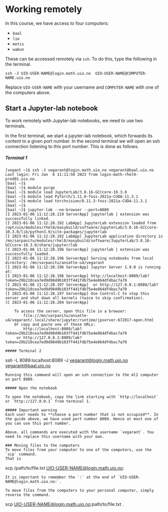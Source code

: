 # Working remotely

In this course, we have access to four computers:

* `baal`
* `lie`
* `metis`
* `wabun`

These can be accessed remotely via `ssh`. To do this, type the following in the terminal.

```
ssh -J UIO-USER-NAME@login.math.uio.no  UIO-USER-NAME@COMPUTER-NAME.uio.no
```
Replace `UIO-USER-NAME` with your username and `COMPUTER-NAME` with one of the computers above.

## Start a Jupyter-lab notebook

To work remotely with Jupyter-lab notebooks, we need to use two terminals. 

In the first terminal, we start a jupyter-lab notebook, which forwards its content to a given port number. In the second terminal we will open an ssh connection listening to this port number. This is done as follows.
##### Terminal 1
```
[vegant ~]$ ssh -J vegarant@login.math.uio.no vegarant@baal.uio.no
Last login: Fri Jan  6 11:11:50 2023 from login-math-rhel9-prod01.uio.no
[baal ~]$ 
[baal ~]$ module purge 
[baal ~]$ module load JupyterLab/3.0.16-GCCcore-10.3.0
[baal ~]$ module load PyTorch/1.11.0-foss-2021a-CUDA-11.3.1 
[baal ~]$ module load torchvision/0.11.3-foss-2021a-CUDA-11.3.1
[baal ~]$ 
[baal ~]$ jupyter-lab --no-browser --port=8089
[I 2023-01-06 11:12:28.119 ServerApp] jupyterlab | extension was successfully linked.
[I 2023-01-06 11:12:28.192 LabApp] JupyterLab extension loaded from /opt/uio/modules/rhel8/easybuild/software/JupyterLab/3.0.16-GCCcore-10.3.0/lib/python3.9/site-packages/jupyterlab
[I 2023-01-06 11:12:28.192 LabApp] JupyterLab application directory is /mn/sarpanitu/modules/rhel8/easybuild/software/JupyterLab/3.0.16-GCCcore-10.3.0/share/jupyter/lab
[I 2023-01-06 11:12:28.196 ServerApp] jupyterlab | extension was successfully loaded.
[I 2023-01-06 11:12:28.196 ServerApp] Serving notebooks from local directory: /mn/sarpanitu/ansatte-u4/vegarant
[I 2023-01-06 11:12:28.196 ServerApp] Jupyter Server 1.9.0 is running at:
[I 2023-01-06 11:12:28.196 ServerApp] http://localhost:8089/lab?token=29b210cea7ed9d9849b103ff441fdb75e4e864df4bac7a70
[I 2023-01-06 11:12:28.197 ServerApp]  or http://127.0.0.1:8089/lab?token=29b210cea7ed9d9849b103ff441fdb75e4e864df4bac7a70
[I 2023-01-06 11:12:28.197 ServerApp] Use Control-C to stop this server and shut down all kernels (twice to skip confirmation).
[C 2023-01-06 11:12:28.204 ServerApp] 
    
    To access the server, open this file in a browser:
        file:///mn/sarpanitu/ansatte-u4/vegarant/.local/share/jupyter/runtime/jpserver-672017-open.html
    Or copy and paste one of these URLs:
        http://localhost:8089/lab?token=29b210cea7ed9d9849b103ff441fdb75e4e864df4bac7a70
     or http://127.0.0.1:8089/lab?token=29b210cea7ed9d9849b103ff441fdb75e4e864df4bac7a70
```

```
##### Terminal 2
```
ssh -L 8089:localhost:8089 -J vegarant@login.math.uio.no vegarant@baal.uio.no
```
Running this command will open an ssh connection to the ml2 computer on port 8089. 

##### Open the notebook

To open the notebook, copy the link starting with `http://localhost` or `http://127.0.0.1` from terminal 1.

##### Important warning
Each user needs to **choose a port number that is not occupied**. In the guide above, we have used port number 8089. Hence at most one of you can use this port number.

Above, all commands are executed with the username `vegarant`. You need to replace this username with your own.

### Moving files to the computers
To move files from your computer to one of the computers, use the `scp` command.
That is 
```
scp /path/to/file.txt UIO-USER-NAME@login.math.uio.no:
```
It is important to remember the `:` at the end of `UIO-USER-NAME@login.math.uio.no:`.

To move files from the computers to your personal computer, simply reverse the command.
```
scp UIO-USER-NAME@login.math.uio.no:path/to/file.txt .
```


